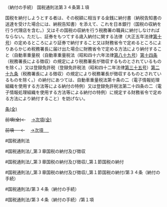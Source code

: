 （納付の手続）
国税通則法第３４条第１項

国税を納付しようとする者は、その税額に相当する金銭に納付書（納税告知書の送達を受けた場合には、納税告知書）を添えて、これを日本銀行（国税の収納を行う代理店を含む。）又はその国税の収納を行う税務署の職員に納付しなければならない。ただし、証券をもつてする歳入納付に関する法律（大正五年法律[第十号](国税通則法＿＿＿＿＿第３４条第１項第１０号)）の定めるところにより証券で納付すること又は財務省令で定めるところによりあらかじめ税務署長に届け出た場合に財務省令で定める方法により納付すること（自動車重量税（自動車重量税法（昭和四十六年法律[第八十九号](国税通則法＿＿＿＿＿第３４条第１項第８９号)）[第十四条](国税通則法＿＿＿＿＿第１４条第１項)（税務署長による徴収）の規定により税務署長が徴収するものとされているものを除く。）又は登録免許税（登録免許税法（昭和四十二年法律[第三十五号](国税通則法＿＿＿＿＿第３４条第１項第３５号)）[第二十九条](国税通則法＿＿＿＿＿第２９条第１項)（税務署長による徴収）の規定により税務署長が徴収するものとされているものを除く。）の納付にあつては、自動車重量税法第十条の二（電子情報処理組織を使用する方法等による納付の特例）又は登録免許税法第二十四条の二（電子情報処理組織を使用する方法等による納付の特例）に規定する財務省令で定める方法により納付すること）を妨げない。

[条(全)](国税通則法＿＿＿＿＿第３４条_.md)

~~前項(全)←~~　  [→次項(全)](国税通則法＿＿＿＿＿第３４条第２項_.md)

~~前項 　 ←~~　  [→次項 　 ](国税通則法＿＿＿＿＿第３４条第２項.md)



#国税通則法

#国税通則法/_第３章国税の納付及び徴収

#国税通則法/_第３章国税の納付及び徴収/_第１節国税の納付

#国税通則法/_第３章国税の納付及び徴収/_第１節国税の納付/第３４条（納付の手続）

#国税通則法/第３４条（納付の手続）

#国税通則法/第３４条（納付の手続）/第１項

